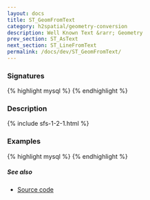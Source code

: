 ```yaml
---
layout: docs
title: ST_GeomFromText
category: h2spatial/geometry-conversion
description: Well Known Text &rarr; Geometry
prev_section: ST_AsText
next_section: ST_LineFromText
permalink: /docs/dev/ST_GeomFromText/
---
```


### Signatures

{% highlight mysql %}
{% endhighlight %}

### Description



{% include sfs-1-2-1.html %}

### Examples

{% highlight mysql %}
{% endhighlight %}

##### See also

* <a href="https://github.com/irstv/H2GIS/blob/master/h2spatial/src/main/java/org/h2gis/h2spatial/internal/function/spatial/convert/ST_GeomFromText.java" target="_blank">Source code</a>
